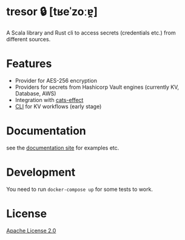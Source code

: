 # tresor 🔒 **[tʁeˈzoːɐ̯]**

A Scala library and Rust cli to access secrets (credentials etc.) from different sources.

# Features

- Provider for AES-256 encryption
- Providers for secrets from Hashicorp Vault engines (currently KV, Database, AWS)
- Integration with [cats-effect](https://github.com/typelevel/cats-effect)
- [CLI](cli) for KV workflows (early stage)

# Documentation

see the [documentation site](https://commercetools.github.io/tresor) for examples etc.

# Development

You need to run `docker-compose up` for some tests to work.

# License

[Apache License 2.0](LICENSE)
